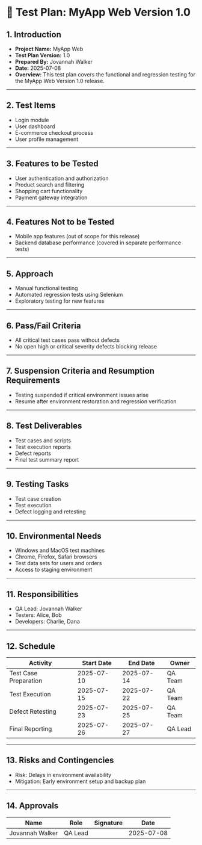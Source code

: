 # 📝 Test Plan: MyApp Web Version 1.0

## 1. Introduction  
- **Project Name:** MyApp Web  
- **Test Plan Version:** 1.0  
- **Prepared By:** Jovannah Walker  
- **Date:** 2025-07-08  
- **Overview:** This test plan covers the functional and regression testing for the MyApp Web Version 1.0 release.

---

## 2. Test Items  
- Login module  
- User dashboard  
- E-commerce checkout process  
- User profile management

---

## 3. Features to be Tested  
- User authentication and authorization  
- Product search and filtering  
- Shopping cart functionality  
- Payment gateway integration

---

## 4. Features Not to be Tested  
- Mobile app features (out of scope for this release)  
- Backend database performance (covered in separate performance tests)

---

## 5. Approach  
- Manual functional testing  
- Automated regression tests using Selenium  
- Exploratory testing for new features

---

## 6. Pass/Fail Criteria  
- All critical test cases pass without defects  
- No open high or critical severity defects blocking release

---

## 7. Suspension Criteria and Resumption Requirements  
- Testing suspended if critical environment issues arise  
- Resume after environment restoration and regression verification

---

## 8. Test Deliverables  
- Test cases and scripts  
- Test execution reports  
- Defect reports  
- Final test summary report

---

## 9. Testing Tasks  
- Test case creation  
- Test execution  
- Defect logging and retesting

---

## 10. Environmental Needs  
- Windows and MacOS test machines  
- Chrome, Firefox, Safari browsers  
- Test data sets for users and orders  
- Access to staging environment

---

## 11. Responsibilities  
- QA Lead: Jovannah Walker  
- Testers: Alice, Bob  
- Developers: Charlie, Dana

---

## 12. Schedule  
| Activity             | Start Date | End Date   | Owner          |  
|----------------------|------------|------------|----------------|  
| Test Case Preparation | 2025-07-10 | 2025-07-14 | QA Team        |  
| Test Execution       | 2025-07-15 | 2025-07-22 | QA Team        |  
| Defect Retesting     | 2025-07-23 | 2025-07-25 | QA Team        |  
| Final Reporting      | 2025-07-26 | 2025-07-27 | QA Lead        |

---

## 13. Risks and Contingencies  
- Risk: Delays in environment availability  
- Mitigation: Early environment setup and backup plan

---

## 14. Approvals  
| Name          | Role        | Signature | Date       |  
|---------------|-------------|-----------|------------|  
| Jovannah Walker | QA Lead    |           | 2025-07-08 |
